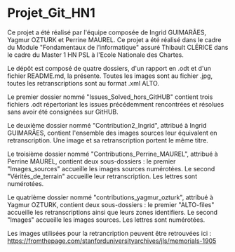 # Projet_Git_HN1

Ce projet a été réalisé par l'équipe composée de Ingrid GUIMARÃES, Yagmur OZTURK et Perrine MAUREL.
Ce projet a été réalisé dans le cadre du Module "Fondamentaux de l’informatique" assuré Thibault CLÉRICE dans le cadre du Master 1 HN PSL à l'Ecole Nationale des Chartes.

Le dépôt est composé de quatre dossiers, d'un rapport en .odt et d'un fichier README.md, la présente. Toutes les images sont au fichier .jpg, toutes les retranscriptions sont au format .xml ALTO.

Le premier dossier nommé "Issues_Solved_hors_GitHUB" contient trois fichiers .odt répertoriant les issues précédemment rencontrées et résolues sans avoir été consignées sur GitHUB.

Le deuxième dossier nommé "Contribution2_Ingrid", attribué à Ingrid GUIMARÃES, contient l'ensemble des images sources leur équivalent en retranscription. Une image et sa retranscription portent le même titre.

Le troisième dossier nommé "Contributions_Perrine_MAUREL", attribué à Perrine MAUREL, contient deux sous-dossiers : le premier "Images_sources" accueille les images sources numérotées. Le second "Vérités_de_terrain" accueille leur retranscription. Les lettres sont numérotées.

Le quatrième dossier nommé "contributions_yagmur_ozturk", attribué à Yagmur OZTURK, contient deux sous-dossiers : le premier "ALTO-files" accueille les retranscriptions ainsi que leurs zones identifiers. Le second "Images" accueille les images sources. Les lettres sont numérotées.

Les images utilisées pour la retrancription peuvent être retrouvées ici : https://fromthepage.com/stanforduniversityarchives/jls/memorials-1905
